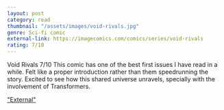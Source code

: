 ```yaml
---
layout: post
category: read
thumbnail: "/assets/images/void-rivals.jpg"
genre: Sci-fi comic
external-link: https://imagecomics.com/comics/series/void-rivals
rating: 7/10
---
```

Void Rivals
7/10
This comic has one of the best first issues I have read in a while. Felt like a proper introduction rather than them speedrunning the story. Excited to see how this shared universe unravels, specially with the involvement of Transformers.

["External"](https://imagecomics.com/comics/series/void-rivals)